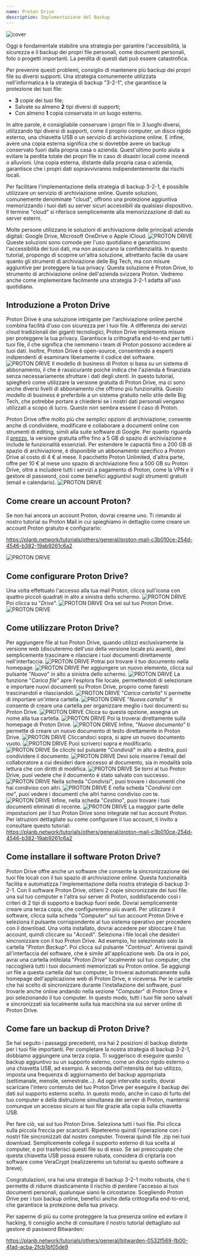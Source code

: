 ```yaml
---
name: Proton Drive
description: Implementazione del Backup
---
```

![cover](assets/cover.webp)

Oggi è fondamentale stabilire una strategia per garantire l'accessibilità, la sicurezza e il backup dei propri file personali, come documenti personali, foto o progetti importanti. La perdita di questi dati può essere catastrofica.

Per prevenire questi problemi, consiglio di mantenere più backup dei propri file su diversi supporti. Una strategia comunemente utilizzata nell'informatica è la strategia di backup "3-2-1", che garantisce la protezione dei tuoi file:
- **3** copie dei tuoi file;
- Salvate su almeno **2** tipi diversi di supporti;
- Con almeno **1** copia conservata in un luogo esterno.

In altre parole, è consigliabile conservare i propri file in 3 luoghi diversi, utilizzando tipi diversi di supporti, come il proprio computer, un disco rigido esterno, una chiavetta USB o un servizio di archiviazione online. E infine, avere una copia esterna significa che si dovrebbe avere un backup conservato fuori dalla propria casa o azienda. Quest'ultimo punto aiuta a evitare la perdita totale dei propri file in caso di disastri locali come incendi o alluvioni. Una copia esterna, distante dalla propria casa o azienda, garantisce che i propri dati sopravvivranno indipendentemente dai rischi locali.

Per facilitare l'implementazione della strategia di backup 3-2-1, è possibile utilizzare un servizio di archiviazione online. Queste soluzioni, comunemente denominate "cloud", offrono una protezione aggiuntiva memorizzando i tuoi dati su server sicuri accessibili da qualsiasi dispositivo. Il termine "cloud" si riferisce semplicemente alla memorizzazione di dati su server esterni.

Molte persone utilizzano le soluzioni di archiviazione delle principali aziende digitali: Google Drive, Microsoft OneDrive o Apple iCloud.
![PROTON DRIVE](assets/notext/01.webp)
Queste soluzioni sono comode per l'uso quotidiano e garantiscono l'accessibilità dei tuoi dati, ma non assicurano la confidenzialità. In questo tutorial, propongo di scoprire un'altra soluzione, altrettanto facile da usare quanto gli strumenti di archiviazione delle Big Tech, ma con misure aggiuntive per proteggere la tua privacy. Questa soluzione è Proton Drive, lo strumento di archiviazione online dell'azienda svizzera Proton. Vedremo anche come implementare facilmente una strategia 3-2-1 adatta all'uso quotidiano.

## Introduzione a Proton Drive
Proton Drive è una soluzione intrigante per l'archiviazione online perché combina facilità d'uso con sicurezza per i tuoi file. A differenza dei servizi cloud tradizionali dei giganti tecnologici, Proton Drive implementa misure per proteggere la tua privacy. Garantisce la crittografia end-to-end per tutti i tuoi file, il che significa che nemmeno i team di Proton possono accedere ai tuoi dati. Inoltre, Proton Drive è open-source, consentendo a esperti indipendenti di esaminare liberamente il codice del software.
![PROTON DRIVE](assets/notext/02.webp)
Il modello di business di Proton si basa su un sistema di abbonamento, il che è rassicurante poiché indica che l'azienda è finanziata senza necessariamente sfruttare i dati degli utenti. In questo tutorial, spiegherò come utilizzare la versione gratuita di Proton Drive, ma ci sono anche diversi livelli di abbonamento che offrono più funzionalità. Questo modello di business è preferibile a un sistema gratuito nello stile delle Big Tech, che potrebbe portare a chiedersi se i nostri dati personali vengano utilizzati a scopo di lucro. Questo non sembra essere il caso di Proton.

Proton Drive offre molto più che semplici opzioni di archiviazione; consente anche di condividere, modificare e collaborare a documenti online con strumenti di editing, simili alla suite software di Google.
Per quanto riguarda il [prezzo](https://proton.me/pricing), la versione gratuita offre fino a 5 GB di spazio di archiviazione e include le funzionalità essenziali. Per estendere le capacità fino a 200 GB di spazio di archiviazione, è disponibile un abbonamento specifico a Proton Drive al costo di 4 € al mese. Il pacchetto Proton Unlimited, d'altra parte, offre per 10 € al mese uno spazio di archiviazione fino a 500 GB su Proton Drive, oltre a includere tutti i servizi a pagamento di Proton, come la VPN e il gestore di password, così come benefici aggiuntivi sugli strumenti gratuiti (email e calendario). ![PROTON DRIVE](assets/notext/03.webp)
## Come creare un account Proton?

Se non hai ancora un account Proton, dovrai crearne uno. Ti rimando al nostro tutorial su Proton Mail in cui spieghiamo in dettaglio come creare un account Proton gratuito e configurarlo:

https://planb.network/tutorials/others/general/proton-mail-c3b010ce-254d-4546-b382-19ab9261c6a2

![PROTON DRIVE](assets/notext/04.webp)
## Come configurare Proton Drive?

Una volta effettuato l'accesso alla tua mail Proton, clicca sull'icona con quattro piccoli quadrati in alto a sinistra dello schermo.
![PROTON DRIVE](assets/notext/05.webp)
Poi clicca su "*Drive*".
![PROTON DRIVE](assets/notext/06.webp)
Ora sei sul tuo Proton Drive.
![PROTON DRIVE](assets/notext/07.webp)
## Come utilizzare Proton Drive?
Per aggiungere file al tuo Proton Drive, quando utilizzi esclusivamente la versione web (discuteremo dell'uso della versione locale più avanti), devi semplicemente trascinare e rilasciare i tuoi documenti direttamente nell'interfaccia. ![PROTON DRIVE](assets/notext/08.webp) Potrai poi trovare il tuo documento nella homepage. ![PROTON DRIVE](assets/notext/09.webp) Per aggiungere un nuovo elemento, clicca sul pulsante "*Nuovo*" in alto a sinistra dello schermo. ![PROTON DRIVE](assets/notext/10.webp) La funzione "*Carica file*" apre l'esplora file locale, permettendoti di selezionare e importare nuovi documenti su Proton Drive, proprio come faresti trascinandoli e rilasciandoli. ![PROTON DRIVE](assets/notext/11.webp) "*Carica cartella*" ti permette di importare un'intera cartella. ![PROTON DRIVE](assets/notext/12.webp) "*Nuova cartella*" ti consente di creare una cartella per organizzare meglio i tuoi documenti su Proton Drive. ![PROTON DRIVE](assets/notext/13.webp) Clicca su questa opzione, assegna un nome alla tua cartella. ![PROTON DRIVE](assets/notext/14.webp) Poi la troverai direttamente sulla homepage di Proton Drive. ![PROTON DRIVE](assets/notext/15.webp) Infine, "*Nuovo documento*" ti permette di creare un nuovo documento di testo direttamente in Proton Drive. ![PROTON DRIVE](assets/notext/16.webp) Cliccandoci sopra, si apre un nuovo documento vuoto. ![PROTON DRIVE](assets/notext/17.webp) Puoi scriverci sopra e modificarlo. ![PROTON DRIVE](assets/notext/18.webp) Se clicchi sul pulsante "*Condividi*" in alto a destra, puoi condividere il documento. ![PROTON DRIVE](assets/notext/19.webp) Devi solo inserire l'email del collaboratore a cui desideri dare accesso al documento, sia in modalità sola lettura che con diritti di modifica. ![PROTON DRIVE](assets/notext/20.webp) Se torni al tuo Proton Drive, puoi vedere che il documento è stato salvato con successo. ![PROTON DRIVE](assets/notext/21.webp) Nella scheda "*Condivisi*", puoi trovare i documenti che hai condiviso con altri. ![PROTON DRIVE](assets/notext/22.webp) E nella scheda "*Condivisi con me*", puoi vedere i documenti che altri hanno condiviso con te. ![PROTON DRIVE](assets/notext/23.webp) Infine, nella scheda "*Cestino*", puoi trovare i tuoi documenti eliminati di recente. ![PROTON DRIVE](assets/notext/24.webp) La maggior parte delle impostazioni per il tuo Proton Drive sono integrate nel tuo account Proton. Per istruzioni dettagliate su come configurare il tuo account, ti invito a consultare questo tutorial:
https://planb.network/tutorials/others/general/proton-mail-c3b010ce-254d-4546-b382-19ab9261c6a2

## Come installare il software Proton Drive?
Proton Drive offre anche un software che consente la sincronizzazione dei tuoi file locali con il tuo spazio di archiviazione online. Questa funzionalità facilita e automatizza l'implementazione della nostra strategia di backup 3-2-1. Con il software Proton Drive, ottieni 2 copie sincronizzate dei tuoi file: una sul tuo computer e l'altra sui server di Proton, soddisfacendo così i criteri di 2 tipi di supporto e backup fuori sede. Dovrai semplicemente creare una terza copia, che configureremo più avanti.
Per utilizzare il software, clicca sulla scheda "*Computer*" sul tuo account Proton Drive e seleziona il pulsante corrispondente al tuo sistema operativo per procedere con il download.
Una volta installato, dovrai accedere per sbloccare il tuo account, quindi cliccare su "*Accedi*".
Seleziona i file locali che desideri sincronizzare con il tuo Proton Drive.
Ad esempio, ho selezionato solo la cartella "*Proton Backup*". Poi clicca sul pulsante "*Continua*".
Arriverai quindi all'interfaccia del software, che è simile all'applicazione web.
Da ora in poi, avrai una cartella intitolata "*Proton Drive*" localmente sul tuo computer, che raccoglierà tutti i tuoi documenti memorizzati su Proton online. Se aggiungi un file a questa cartella dal tuo computer, lo troverai automaticamente sulla homepage dell'applicazione web di Proton Drive, e viceversa. Per le cartelle che hai scelto di sincronizzare durante l'installazione del software, puoi trovarle anche online andando nella sezione "*Computer*" di Proton Drive e poi selezionando il tuo computer.
In questo modo, tutti i tuoi file sono salvati e sincronizzati sia localmente sulla tua macchina sia sui server online di Proton Drive.

## Come fare un backup di Proton Drive?

Se hai seguito i passaggi precedenti, ora hai 2 posizioni di backup distinte per i tuoi file importanti. Per completare la nostra strategia di backup 3-2-1, dobbiamo aggiungere una terza copia.
Ti suggerisco di eseguire questo backup aggiuntivo su un supporto esterno, come un disco rigido esterno o una chiavetta USB, ad esempio. A seconda dell'intensità del tuo utilizzo, imposta una frequenza di aggiornamento del backup appropriata (settimanale, mensile, semestrale...). Ad ogni intervallo scelto, dovrai scaricare l'intero contenuto del tuo Proton Drive per eseguire il backup dei dati sul supporto esterno scelto. In questo modo, anche in caso di furto del tuo computer e della distruzione simultanea dei server di Proton, manterrai comunque un accesso sicuro ai tuoi file grazie alla copia sulla chiavetta USB.

Per fare ciò, vai sul tuo Proton Drive.
Seleziona tutti i tuoi file.
Poi clicca sulla piccola freccia per scaricarli.
Ripeteremo quindi l'operazione con i nostri file sincronizzati dal nostro computer.
Troverai quindi file .zip nei tuoi download. Semplicemente collega il supporto esterno di tua scelta al computer, e poi trasferisci questi file su di esso.
Se sei preoccupato che questa chiavetta USB possa essere rubata, considera di criptarla con software come VeraCrypt (realizzeremo un tutorial su questo software a breve).

Congratulazioni, ora hai una strategia di backup 3-2-1 molto robusta, che ti permette di ridurre drasticamente il rischio di perdere l'accesso ai tuoi documenti personali, qualunque siano le circostanze. Scegliendo Proton Drive per i tuoi backup online, benefici anche della crittografia end-to-end, che garantisce la protezione della tua privacy.

Per saperne di più su come proteggere la tua presenza online ed evitare il hacking, ti consiglio anche di consultare il nostro tutorial dettagliato sul gestore di password Bitwarden:

https://planb.network/tutorials/others/general/bitwarden-0532f569-fb00-4fad-acba-2fcb1bf05de9
